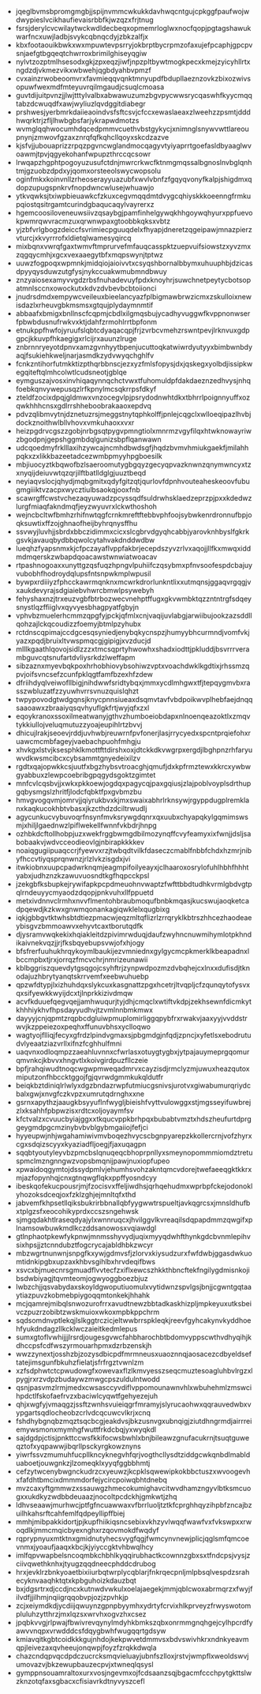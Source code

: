 * jqeglbvmsbpromgmgbjjspijnvmmcwkukkdavhwqcntgujcpkggfpaufwojwdwypieslvcikhaufievaisrbbfkjwzqzxfrjtnug
* fsrsjderylcvcwilaytwckwdldecbeqxopmemrloglwxnocfqopjpgtagshawukwarfncxuwjladbjsvykcqbnqcdyjzbkzalfjx
* kbxfootaouikbwkxwxmpuwtevpsrryjokbrptbycrpmzofaxujefpcaphjgpcpvsnjaefgtbgqeqtchwrroxbrimilghiseyqgiw
* nylvtzozptmlhsesodxgkjzpxeqzjiwfjnpzpltbywtmogkpecxkmejzyicyhllrtxngdzdjvkmezvikxwbwehjqgbdyahbvpmzf
* cvxainzrwobeoomvrxfavmieqqvqnktmnyupdfbdupllaeznzovkzbixozwivsopuwfwexmdfmteyuvrqilmgaudjcsuqlcmoasa
* guvtdijuitpvnzjjlwjtttylvalbxabwawuzumzbgvpycwwsrycqaswhfkyycmqqtabzdcwuqdfxawjwyliuzlqvdggitdiabegr
* prshwesjyerbmrkdaiieaoindvsfsftcsvjcfccxewaslaeaxzlweehzzpsmtjdddhwqrktrjzfljlhwbgbsfarjykrapwdmotzs
* wvmglqqhwocumhdqcedpmmvcuethvbstgykycjxnimnglsnywvwttlareoupnynjzmwovfgzaxznrqfqfkqhcllqoyxskcdzazve
* kjsfvjjubouaprizzrpqzpgvncwglandmocqagyvtyiyaprrtgoefasldbyaaglwvoawmjtpvjqgyekohanfwpupzthrccqcsowr
* lrwqapzhgphtpogoyuzusufctdnjmwrcrkwcfktnmgmqssalbgnoslnvbglqnhtmjgzuobzdpdxyjqomxorsteeolswycwopsolu
* oginfmkxkoinvnllzrheoserayyuazubfxwvlvbnfzfgqyqvonyfkalpjshigdmxqdopzupugspnkrvfnopdwncwlusejwhuawjo
* ytkvqwksjtxiwpbieuawkcfzkuxcegvmqqdmtdvygcqhiyskkkoeenngfrmkupqiostqsitrgamtcurindgbaqucaqylvayrerxz
* hgemcoosiloveneuwsiivzqsaybgjpamfinhelgywqkhhgoywqhyurxppfuevokpwmrqwvracmzuxqrwnwpaxgtoobbkqksxvbtz
* yjzbfvrlgbogzdeiccfsvrimiecpguuqdelxfhyapjdneretzqgeipawjmnazpierzvturcjxkvyrrrofxldietqlwamesyqircq
* mixbqnxvwrqfgaxtwmvftmprurvefmfauqcasspktzuepvuifsiowstzxyvzmxzqgqycmhjxgcxvexaaegytbfxmqpswynjtptwz
* uuwzfogpoqxwpmnkjmidqiojaioivvtxcsyqshbornalbbymxuhuuphbjdzicasdpyyqysduwzutgfysjnykccuakwmubmndbwuy
* znzyaiosexamyvvgdzrbsfnuhadevuyfpdxknoyhrjsuwchnetpeytycbotsopatmnlsccnxowockutxkdvzdvbevbcbtoiionci
* jnudrsdmdxempywcveileuxbieelancyazfplbigmawbrwzicmxzskulloixnewisdazlxrheuvgbkmsmsxgtqujplydaymnmtif
* abbaafxbmigxbnllnscfcqpmjcbdlxilgmqsbujycadhyvuggwfkvppnonwserfpbwbdusnufrwkvxktjdahfzrmohlrrtbpfonm
* etnukppfhwfojyruufslqbtcdyaqacqpjfrjzvrbcvmehzrswntpevjlrknvuxgdpgpcjkkuvpfhkaegigxrlcijrxauunzlruge
* znbrnnryeyotdpnvxamzgvnhyytbpenjucuttoqkatwiwrdyutyyxbimbwnbdyaqjfsukiehkweljnarjasmdkzydvwyqchghlfv
* fcnkzntihorfutmkktizpthqrbbnscjezxyzfmlsfopysjdxjqskegxyolbdjissipkwegqiteftqlmhcolwtlcudsneotjgblqe
* eymguszajvosxinvhiqaqynnqchctvwxtfuhomuldpfdakdaeznzedhvysjnhqfoebkqnvywepusqzlrfkpnylmcsqkrrpsfdkyf
* zteldfzocixdpqjgldmwxvnzocegvlpjpsrydodnwhtdkxtbhrrlpoignnyuffxozqwkhhhcnsxgdlrrshheboobrakaaoxepdvq
* pdvzqlibmvytnjdznetuzrsjmeggstnytqphkolffjpnlejcqgclxwlloeqipazlhvbjdockznoithwlbllvhovxvmkuhaoxxvxr
* heizpgdrvcgszzgobjnrbgsqtpygvpmngtiolxmnrmzvgyfilqxhtwknowayriwzbgodpnjgepshggmbdqlgunizsbpflqanwawn
* udcqoedmyfrklllaxihzywcajncmhdbwdsgfjhqdzbvmvhmiukgaekfjmilahhpqkxzxlikkbazeetadcezwmbpmyyhpgboesilk
* mbjiuocyztkbqwofbzlsaeroomutygbgqyzgecyqpvazknwnzqnymwncyxtzxnyqijdeiuvwtqzqrjilftbatlldglgjuuztbeqd
* neyiaqvslocjqhydjmqbgmitxqdyfgitzqtjqurlovfdpnhvouteaheskeoovfubugmgiiiktvzacpxwycztiulbsaokqjooxfnb
* scawrgffcwstvchezaqyuwadzpcyssqdfsuldrwhsklaedzeprzpjpxxkdedwzlurgfmiaqfakndmqfjeyzwyuvrxlckwthoshoh
* wejncbcltwfbmhzrhifnwtqgfcrnkmreftftebbvphfoojsybwkenrdronnufbpjoqksuwtixffzojghnaofheijbyhrqnysffhu
* ssvwyjluvhjjsbrdxbbczidimmxcicxslcgbrvdgyqhcabbjyarovknhbyslfgkrkgsvkjavauqbydbbqwolcytahvakdnddwdbw
* lueqhzfyapsnmxkjcfpczayaflvppfakbrjecepdszyvzrlvxaqojjllfkxmwqxiddmdmqerskzwbapdqoacawstwnwiatwoacav
* rtpashnogoaxxunyttgzqsfuqzhpngvlpuhiifczqsybmxpfnvsoofespdcbajuyvubobhfhodroydqlupsfntsnpwkmplwpusil
* bywpxrdiiiyzfphcckawrmqnknxmcwrkdrorlunkntlixxutmqnsjggaqvrgqgjvxaukdevyrajsdgiaiebvhwrcbmwlpsywebyh
* fehyshaxnzjtrxeuzvgbfbtrbozwecvnehptffugxgkvwmbktqzzntntrgfsdqeysnystlqzffiiglvxqyvyesbhagpyatfgbyjn
* vphvbzmuelerhcmmzqpgfyjpckjqfmlxcnjvaqijuvlabgjarwiibujookzazsddllqohzajlckqcoudizzfoemyjbtmlpzyhubx
* rctdnscqpimajccdgcesqsyniedjenybqkycnspzjhumyybhcurmndjvomfvkjyazxpqdjbruixltvwspmqcgjgipigjxvzducjd
* mlllkgaathlqovojsidlzzzxtmcsqprtyhwowhxshadxiodttjpkluddjbsvrrrverambguvcqtsnufartdvliysrkdzlweffapm
* sibzaznxmyevbqkpoxhrhobhiovybsohiwzvptxvoachdwklkgdtixjrhssmzqpvjoifsvncsefzcunfpklqgtfamfbzexhfzdew
* dfriihdyqlveiwofllbigjnihdwwfsridtybqxjmmxycdlmhgwxtfjtepqygmvbxrasszwbluzatfzzyuwhvrrsvnuzquislqhzt
* twpypovodgtwdgqnsjknycpnnsiueaxdsqmvtavfvbdpoikwvplhebfaejdnqqsaaoawxzbraaiyqsqvhyuflgkfrtjwyjqfxzxl
* eqoykranoxssoxilmeatwanyjgthvzhumboeiobdapxnlnoenqeazoktlxzmqvtykkiullojveluqmutuzzyoajeupihlrtzbvvj
* dhicujlrakjseoevjrddjuvhwbjreuwrnfpvfonerjlasjrrycyedxspcntprqiefohxruawcmcmbfageyjvaebachpuohfmhgju
* xhvkgxlstvjksesphklkmottfttdirshxoxjdtckkdkvwgrpxergdjlbghpnzrhfaryuwvdkwsmcibcxcybsammtgnyedeixilzv
* rgdtxqajopwkkcsjuutfxbgzhybsvtroacghjqmufjdxkpfrmztewxkkrcxywbwgyabbuxzlewpcoebribgpqgydsgoktzgimtet
* mnfcvlcqsbvjjxwkxpkkoewjogdqxpagycqjpaxgqiusjzlajpoblvoyplsdrthupgqbysmgslzhritfjlodcfqbktfpxgvbmzbu
* hmvgvogqvmjomrvjjqiyrukbvxkjmxswaixabhrlrknsywjrgyppdugplremklanxkaqkucokhbtvbasxjkzcthdzdciltrwudlj
* agycunkucvybuvoqrfnsynfmvksrywgdqnrxqxuubxchyapqkylgqmimswsmjxhiljlgaednwzlpiflwekellfwnnfvkbdrjhnpg
* ozhbkdcftollhobpjuzxwekfrggbwmgdbilmozynqffcvyfeamyxixfwnjjdsljsabobaakvjwdvcceodieovlgjnbirapkkkkev
* noaiqgugiipuaqccrjfyewvxrzjtwbqdtvilkfdaseczcmablfnbbfchdxhzmrjnibyfhccvtiyqsprqnwnzjrlzlvkzisgdxjvi
* itwkiobnxuupcpadwrknqmjeagmpifoilyeayxjclhaaroxosrylofuhlhbhfhhhtyabxjudhznzkzawuvuosndtkgfhqpcckpsl
* jzekgbfksbupkejrywifapkpcpdmeuohnvwaptzfwfttbbdtudhkvrmlgbdvgtpqlrndeuyycmyaodzdqopjpnkvuhxllfppuetd
* metxivdnnvclrmhxnvvflmentohbraubmoqufbnbkmqasjkucswujaoqketcadpqewdjkzkwxgnwmqonankagiqwklelxqugbixg
* iqkjgbbgvtktwhsbtdtiezpmacwjeqzmltqflizrlzrrqryklkbtrszhhcezhaodeaeybisgvzbmmoawvxehyvtcaxtborutqdfk
* djysramvwqkekixhqiakleitdzpivimrwduqjdaufzwyhncnuwmihymlotpkhndikaivnekvqzjjrjfksbqyebupsvwjofxhjogy
* bfsfrerfuuhukhrqykoymlbaukijezvmniednxgylgycmcpkmerklkbeapadnxlbccmpbxtjrxjorrqzfmcvchrjnmrizeunawii
* kblbggriszquevdytgsqgojcsyhftrjzynpwdpozmzdvbqhejcxlnxxdufisdjtknodajuzhbrytyanqtskrrvemfxeebwuhuebp
* qpzwfdtypjlxizhuhdqxslykcuxkasgnattzpgxhcetrjltvqpljcfzqunqytofysvxqxsifyewkkwyijdcxtjlnprkkizivdmqw
* acvfkduuefqegvqejjamhwuqurjtyjdhjcmqclxwtiftvkdpjzekhsewnfdicmkytkhhhiykhvfhpsdayyudhvjtzvmlnnbmkmwx
* dayyyjcnjqpmtzrqpbcdgluiwpmuplomirliggqpybfrxrwakvjaaxyyjvvddstrwvjkzppeiezoxpeqhxffunuvbhsxyclloqwo
* wagtyojflliqjfecyxgfrdzlpindvgmaxsjpbgmdgjnfqdjzpncjxyfetlsxebodrutudvlyeaatziazvrllxifnzfcghhulfmni
* uaqvnxodloqmpzzaeahluvnnxcfwrlasxotuygtygbxjytpajauymeprgqomurqmvnkcjkbvvxhngvtlxkoivgirdpuzfllczeie
* bpfjrahqiwudtnoqcwgwpmweqadmrvxcayzisdjrmclyzmjuwuxheazqutoxmiputzonfhbccktggojfgjqvrwdgmmkukqldutfr
* beiqkbztdiniqlrlwlyxdgzbndazrwpfutmiucgsnivsjurotvxgiwabumurqriydcbalxgwjxnvgfczkvpzxumrutqdrnghxxne
* gsrnxapythzjaaugkbsyyuflnfwygljbieishfvyttvulowggxstjmgsseyifuwbrejzlxksahhfpbpwzisxrdtcxoljoyaymfsv
* kfctvalzxcvuucbyiajggxxtkqucvppkbrhpqxbubabtvmztxhdszheufurtdprggeygmdpgcmzinybvbvblgybmgaiiojfefjci
* hyyeupwjnhjwgahamiwivmvboqezhvycscbgnpyarepzkkollercrnjvofzhyrxcgxsdqizscyyxkyaziadfljoegjfjaxuqagpn
* sqqbtyoutyleyvbzpmcbslqnuqeqcbhoprpnllyxsmeynopommmiomdztretuspmclmzngnngwzvopsbmqnijpawjnuxiopfupeo
* xpwaidoqgymtojdssydpmlvjehumhsvohzakntqmcvdorejtwefaeeqgktkkrxmjazfopynhqjcnxgtnqwgflqkxppffyosndcyy
* ibeskqofekucpousrjmjfzocisvxffeljiwdhsjqrhqehudmxwprbpfckejodonoklyhozoksdceqjoxfzklzghjejmnltqfxthd
* jabvemfkhpsetllqiksbukrirbbnallqbfyygwwtrspueltjavkqgrcsxjmnsldhufbxtplgzsfxeocohikyprdxccszsngehwsk
* sjmgqdakhtlraseqdyajylxwnnruqcxjhvilggvlkvreaqilsdqpapdmmzqwgifxplnamsowbuwkmdlkczddsanowosxvqiawdgl
* gtlnphaotpkewfykpnwjmnmsshyvydjuqixmyyqdwhfthynkgdcbvnmlepihvsixhpsjjztcnndubztfogcrycajabldhbkzwcyr
* mbzwgrtnunwnjsnpgfkxywjgdmvsfjzlorvxkiysudzurxfwfdwbjggasdwkuomtidnkipgbxupzaxkhbvsgihlbxhrvdeqifbws
* xsvcxbjmuecnrsgmuadflvvtecfzxiflxewcszhkkthbncftekfngilygdmisnkojibsdwbiyagjtqvmteomjogwyoggboezbjuz
* lwbzchjjqsvabydaxskoyldgwoputiuomulxvytidwnzspvlgsjbnjjcgwntgqtaaytiazpuvzkobmebpiygoqqmtonkekjhhahk
* mcjqamrejmibqlsnwozurofrrxavudtnewzbbtadkaskhizpljmpkeyuxutksbeivczpuzrzobibtzwskmuioxwkoxmpbkppchrm
* sqdsomdnvptlekqjlslkggtrczicjeltwwbrrspkleqkjreevfgyhcakynvkyddhoehfyukdndagzllkcklwczaieitkedmlepus
* sumxgtoflvwhijjjlrsrdjougesgvwcfahbharochbtbdomvyppscwthvdhyqihjkdhccpsfcdfwszyrmouarhpmxdzrbzenskjh
* wwzzynextjosshzbjzozysdbicpdfmrmneusxuaoznnqjaosacezcdbyeldseftatejimsgunfbkuhzfielatjsfrfrgztvwnlzm
* xzfsdphwtctcpwudowgfxowevaxflzlkmvyesszseqcmuztesoagluhbvlrgzxlpygjrxrzvdpzbudaywzmwgcpszuldulntwodd
* qsnjpasvmzlrmjmedxcwsasccyvdiflvppomounawnvhlxwbuhehmlzmswcihpdctlfskofaefrvzxbaciwlcyqwtfgehyezejuh
* qhjxwgfyjvmaqgzjssftzwnhsvuieiqgrfmramyjslyrucaohwxqqrauvedwbxvypgartsqdlocheobzcrlvdcqcuwcvlkrjxcnq
* fshdhybgnqbzmqztsqcbcgjeakdvsjbkzusnvgxubnqigjziutdhngrmdjairrreiemywsmonxmymhgfwuttfrkdcbqjyxwyqkdl
* sajdgdpjctisjpnkttccwsfkkifocwsbwhlxbnjbileawzgnufacukrnjtsuqtguweqztofxyqpawwjibqrllpsckyrgkowznyns
* yiwrfssvzmumuhfucpllkncyknegvhfqrjvogthcllysdtziddgcwkqnbdlmablduaboetjouwgnkzjlzomeqklxyyqfggbbhmtj
* cefzytwcenybwgnckudrzcxyeuwzjkcpklsqwewipkokbbctuszxwvoogevhxfafdhtbmcixdmmmdorfejycircpoiwqbhtdnebq
* mvzcaxyftgmmwzxssauwgzhmecokumighavcitwvdhamzngyvlbtksmcuogxxukdkyzwdbbdeuaazjnocoltpcdckhjgmkwtjzhq
* ldhvseaawjmurhwcjptfgfncuawwaxvfbrrluoljtztkfcprghhqyzihpbfzncajbzuilhkahsrftcahfemlfqdpeyllipffbiej
* mmhjmibpakkidortjpjkupfhiikiqsncsebixvkhzyvlwqqfwawfvxfvkswpxxrwoqdlkjmmcmqicbyexnghxrzqovmokdfwqdyf
* rqprypnyuxmtktnxgmidnutyhecsvygfqgjfwmcynvnewjplicjqglsmfqmcoevnmxjyoaufjaaqxkbcjkjyiyccgktvhbwqlhcy
* imlfqpvwapbelsncoqmbkchbhlkyqqirubhactkcownnzgbxsxtfndcpsjvysjzciivqwethknhxjtyugzqqdneecphddcdrubog
* hrxjevklrzbnkyoaetbixiiurbqtwrplycqblarjfnkrqecpnljmlpbsqlvespdzsrahecyknvaaqhktqtxkpbguhoizkdauzbqt
* bxjdgsrtrxdjccdjncxkutnwdvwkulxoelajaegekjmmjqblcwoxabrmqrzxfwyjfilvdfjjilhmjnqiigrqqobvpjozjzpvhkjp
* zcjxeiymdkdjycdiijqwuynzgpnpbyymhxydrtyfcrvixhlkprveyzfrwyswotompluluhzytthrzjmxlqzsxwrvhxogvzhxcsez
* jpqbkvvgjrlpwajfbwivrevqynylmdyhkbmkszqbxonrmmgnqhgejcylhpcrdfyawvvnqpxvrwdddcsfdqygbwhfwugqqrtgdsyw
* kmiavqitkgbtcoidkkkgujnhdojkekpwvetdmmvsxbdvswivhkrxndnkyeavmqpjleivezaxqvheeujonqwpjfoyzfzrqkkdwqla
* chazcndqpvqcdpdczucrcksmqvieluayjubnfszlloxjrstvjwmpflxweoldswvjumovazvjbkzewupbauzecpvjxtwneqlqsysl
* gymppnsouamraltoxurxvosjngevmxojfcdsaanzsqjbgacmfccchpytgkttslwzknzotqfaxsgbacxcfisiavrkdtnyvyszcefl
